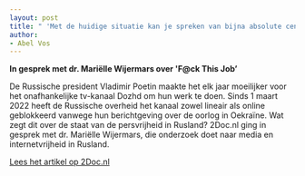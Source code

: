 ```yaml
---
layout: post
title: " 'Met de huidige situatie kan je spreken van bijna absolute censuur.’ "
author:
- Abel Vos
---
```

**In gesprek met dr. Mariëlle Wijermars over 'F@ck This Job’**

De Russische president Vladimir Poetin maakte het elk jaar moeilijker voor het onafhankelijke tv-kanaal Dozhd om hun werk te doen. Sinds 1 maart 2022 heeft de Russische overheid het kanaal zowel lineair als online geblokkeerd vanwege hun berichtgeving over de oorlog in Oekraïne. Wat zegt dit over de staat van de persvrijheid in Rusland? 2Doc.nl ging in gesprek met dr. Mariëlle Wijermars, die onderzoek doet naar media en internetvrijheid in Rusland.

[Lees het artikel op 2Doc.nl](https://www.2doc.nl/documentaires/2022/03/fuck-this-job.html)
